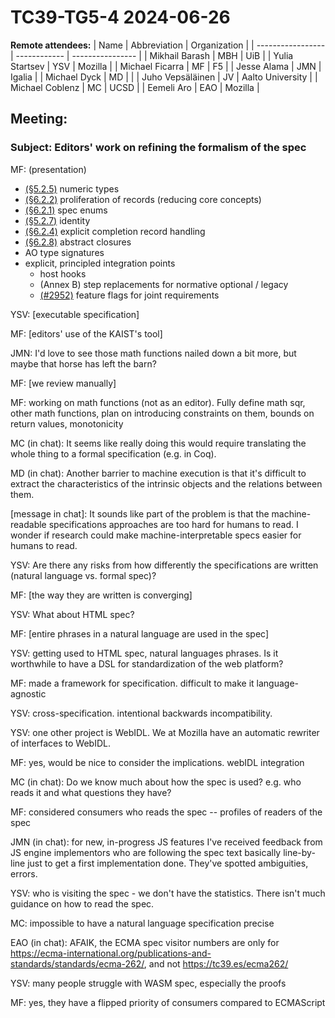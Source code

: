 # TC39-TG5-4 2024-06-26

**Remote attendees:**
| Name              | Abbreviation | Organization     |
| ----------------- | ------------ | ---------------- |
| Mikhail Barash    | MBH          | UiB              |
| Yulia Startsev    | YSV          | Mozilla          |
| Michael Ficarra   | MF           | F5               |
| Jesse Alama       | JMN          | Igalia           |
| Michael Dyck      | MD           |                  |
| Juho Vepsäläinen  | JV           | Aalto University |
| Michael Coblenz   | MC           | UCSD             |
| Eemeli Aro        | EAO          | Mozilla          |

## Meeting:

### Subject: Editors' work on refining the formalism of the spec

MF: (presentation)
  * [(§5.2.5)](https://262.ecma-international.org/#sec-mathematical-operations) numeric types
  * [(§6.2.2)](https://262.ecma-international.org/#sec-list-and-record-specification-type) proliferation of records (reducing core concepts)
  * [(§6.2.1)](https://262.ecma-international.org/#sec-enum-specification-type) spec enums
  * [(§5.2.7)](https://262.ecma-international.org/#sec-identity) identity
  * [(§6.2.4)](https://262.ecma-international.org/#sec-completion-record-specification-type) explicit completion record handling
  * [(§6.2.8)](https://262.ecma-international.org/#sec-abstract-closure) abstract closures
  * AO type signatures
  * explicit, principled integration points
	  - host hooks
	  - (Annex B) step replacements for normative optional / legacy
	  - [(#2952)](https://github.com/tc39/ecma262/pull/2952) feature flags for joint requirements

YSV: [executable specification]

MF: [editors' use of the KAIST's tool]

JMN: I'd love to see those math functions nailed down a bit more, but maybe that horse has left the barn?

MF: [we review manually]

MF: working on math functions (not as an editor). Fully define math sqr, other math functions,
plan on introducing constraints on them, bounds on return values, monotonicity

MC (in chat): It seems like really doing this would require translating the whole thing to a formal specification (e.g. in Coq).

MD (in chat): Another barrier to machine execution is that it's difficult to extract the characteristics
of the intrinsic objects and the relations between them.

[message in chat]: It sounds like part of the problem is that the machine-readable specifications approaches are too hard for humans to read. I wonder if research could make machine-interpretable specs easier for humans to read.

YSV: Are there any risks from how differently the specifications are written (natural language vs. formal spec)?

MF: [the way they are written is converging]

YSV: What about HTML spec?

MF: [entire phrases in a natural language are used in the spec]

YSV: getting used to HTML spec, natural languages phrases. Is it worthwhile to have a DSL
for standardization of the web platform?

MF: made a framework for specification. difficult to make it language-agnostic

YSV: cross-specification. intentional backwards incompatibility.

YSV: one other project is WebIDL. We at Mozilla have an automatic rewriter of interfaces to WebIDL.

MF: yes, would be nice to consider the implications. webIDL integration

MC (in chat): Do we know much about how the spec is used? e.g. who reads it and what questions they have?

MF: considered consumers who reads the spec -- profiles of readers of the spec

JMN (in chat): for new, in-progress JS features I've received feedback from JS engine implementors
who are following the spec text basically line-by-line just to get a first implementation done.
They've spotted ambiguities, errors.

YSV: who is visiting the spec - we don't have the statistics.
There isn't much guidance on how to read the spec. 

MC: impossible to have a natural language specification precise 

EAO (in chat): AFAIK, the ECMA spec visitor numbers are only for
https://ecma-international.org/publications-and-standards/standards/ecma-262/,
and not https://tc39.es/ecma262/

YSV: many people struggle with WASM spec, especially the proofs

MF: yes, they have a flipped priority of consumers compared to ECMAScript
